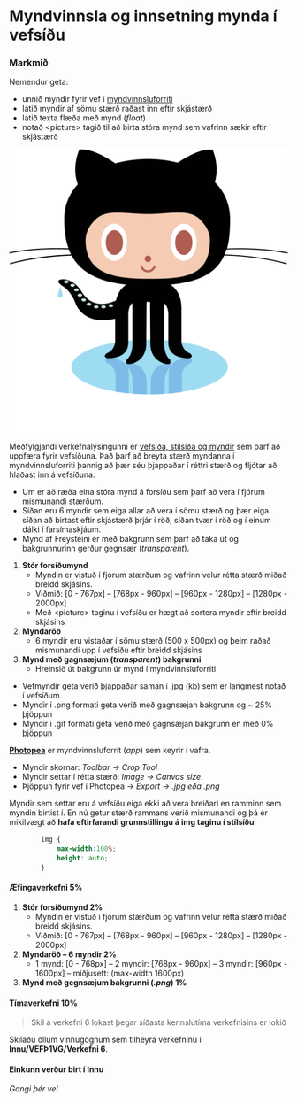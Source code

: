 # Myndvinnsla og innsetning mynda í vefsíðu

### Markmið

Nemendur geta:

* unnið myndir fyrir vef í [myndvinnsluforriti](https://www.photopea.com/)
* látið myndir af sömu stærð raðast inn eftir skjástærð 
* látið texta flæða með mynd (_float_)
* notað &lt;picture> tagið til að birta stóra mynd sem vafrinn sækir eftir skjástærð 

![Octocat](github-octocat.svg)

Meðfylgjandi verkefnalýsingunni er [vefsíða, stílsíða og myndir](Namsefni-6/README.md) sem þarf að uppfæra fyrir vefsíðuna. Það þarf að breyta stærð myndanna í myndvinnsluforriti þannig að þær séu þjappaðar í réttri stærð og fljótar að hlaðast inn á vefsíðuna. 

- Um er að ræða eina stóra mynd á forsíðu sem þarf að vera í fjórum mismunandi stærðum. 
- Síðan eru 6 myndir sem eiga allar að vera í sömu stærð og þær eiga síðan að birtast eftir skjástærð þrjár í röð, síðan tvær í röð og í einum dálki í farsímaskjáum. 
- Mynd af Freysteini er með bakgrunn sem þarf að taka út og bakgrunnurinn gerður gegnsær (_transparent_). 

1. **Stór forsíðumynd**
    * Myndin er vistuð í fjórum stærðum og vafrinn velur rétta stærð miðað breidd skjásins. 
    * Viðmið: [0 - 767px] – [768px - 960px] – [960px - 1280px] – [1280px - 2000px]
    * Með &lt;picture> taginu í vefsíðu er hægt að sortera myndir eftir breidd skjásins
1. **Myndaröð** 
    * 6 myndir eru vistaðar í sömu stærð  (500 x 500px) og þeim raðað mismunandi upp í vefsíðu eftir breidd skjásins
1. **Mynd með gagnsæjum (_transparent_) bakgrunni**
    * Hreinsið út bakgrunn úr mynd í myndvinnsluforriti 

* Vefmyndir geta verið þjappaðar saman í .jpg (kb) sem er langmest notað í vefsíðum. 
* Myndir í .png formati geta verið með gagnsæjan bakgrunn og ~ 25% þjöppun
* Myndir í .gif formati geta verið með gagnsæjan bakgrunn en með 0% þjöppun

**[Photopea](https://www.photopea.com/)** er myndvinnsluforrit (_app_) sem keyrir í vafra.

* Myndir skornar:  _Toolbar -> Crop Tool_
* Myndir settar í rétta stærð: _Image -> Canvas size_.
* Þjöppun fyrir vef  í Photopea  -> _Export -> .jpg eða .png_
    
Myndir sem settar eru á vefsíðu eiga ekki að vera breiðari en ramminn sem myndin birtist í. En nú getur stærð rammans verið mismunandi og þá er mikilvægt að **hafa eftirfarandi grunnstillingu á img taginu í stílsíðu** 

```CSS
        img { 
            max-width:100%;
            height: auto;
        }
```

#### Æfingaverkefni 5%

1. **Stór forsíðumynd 2%**
    * Myndin er vistuð í fjórum stærðum og vafrinn velur rétta stærð miðað breidd skjásins. 
    * Viðmið: [0 - 767px] – [768px - 960px] – [960px - 1280px] – [1280px - 2000px]
1. **Myndaröð – 6 myndir 2%**
    * 1 mynd: [0 - 768px] – 2 myndir: [768px - 960px] – 3 myndir: [960px - 1600px] – miðjusett: (max-width 1600px)
1. **Mynd með gegnsæjum bakgrunni	(_.png_) 1%**

#### Tímaverkefni 10%

> Skil á verkefni 6 lokast þegar síðasta kennslutíma verkefnisins er lokið

Skilaðu öllum vinnugögnum sem tilheyra verkefninu í **Innu/VEFÞ1VG/Verkefni 6**. 

#### Einkunn verður birt í Innu

_Gangi þér vel_


